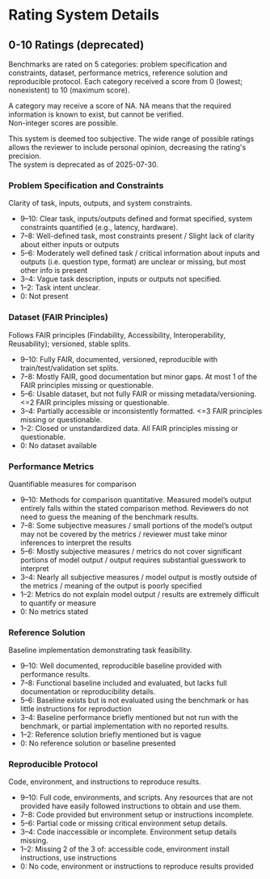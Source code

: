 # Rating System Details

## 0-10 Ratings (deprecated)
Benchmarks are rated on 5 categories: problem specification and constraints, dataset, performance metrics, reference solution and reproducible protocol. Each category received a score from 0 (lowest; nonexistent) to 10 (maximum score).

A category may receive a score of NA. NA means that the required information is known to exist, but cannot be verified.  
Non-integer scores are possible.

This system is deemed too subjective. The wide range of possible ratings allows the reviewer to include personal opinion, decreasing the rating's precision.  
The system is deprecated as of 2025-07-30.

### Problem Specification and Constraints
Clarity of task, inputs, outputs, and system constraints.
- 9–10: Clear task, inputs/outputs defined and format specified, system constraints quantified (e.g., latency, hardware).
- 7–8: Well-defined task, most constraints present / Slight lack of clarity about either inputs or outputs
- 5–6: Moderately well defined task / critical information about inputs and outputs (i.e. question type, format) are unclear or missing, but most other info is present
- 3–4: Vague task description, inputs or outputs not specified.
- 1–2: Task intent unclear.
- 0: Not present

### Dataset (FAIR Principles)
Follows FAIR principles (Findability, Accessibility, Interoperability, Reusability); versioned, stable splits.
- 9–10: Fully FAIR, documented, versioned, reproducible with train/test/validation set splits.
- 7–8: Mostly FAIR, good documentation but minor gaps. At most 1 of the FAIR principles missing or questionable.
- 5–6: Usable dataset, but not fully FAIR or missing metadata/versioning. <=2 FAIR principles missing or questionable.
- 3–4: Partially accessible or inconsistently formatted. <=3 FAIR principles missing or questionable.
- 1–2: Closed or unstandardized data. All FAIR principles missing or questionable.
- 0: No dataset available 

### Performance Metrics
Quantifiable measures for comparison
- 9–10: Methods for comparison quantitative. Measured model’s output entirely falls within the stated comparison method. Reviewers do not need to guess the meaning of the benchmark results.
- 7–8: Some subjective measures / small portions of the model’s output may not be covered by the metrics / reviewer must take minor inferences to interpret the results
- 5–6: Mostly subjective measures / metrics do not cover significant portions of model output / output requires substantial guesswork to interpret
- 3–4: Nearly all subjective measures / model output is mostly outside of the metrics / meaning of the output is poorly specified
- 1–2: Metrics do not explain model output / results are extremely difficult to quantify or measure
- 0: No metrics stated

### Reference Solution
Baseline implementation demonstrating task feasibility.
- 9–10: Well documented, reproducible baseline provided with performance results. 
- 7–8: Functional baseline included and evaluated, but lacks full documentation or reproducibility details.
- 5–6: Baseline exists but is not evaluated using the benchmark or has little instructions for reproduction
- 3–4: Baseline performance briefly mentioned but not run with the benchmark, or partial implementation with no reported results.
- 1–2: Reference solution briefly mentioned but is vague
- 0: No reference solution or baseline presented

### Reproducible Protocol
Code, environment, and instructions to reproduce results.
- 9–10: Full code, environments, and scripts. Any resources that are not provided have easily followed instructions to obtain and use them.
- 7–8: Code provided but environment setup or instructions incomplete.
- 5–6: Partial code or missing critical environment setup details.
- 3–4: Code inaccessible or incomplete. Environment setup details missing.
- 1–2: Missing 2 of the 3 of: accessible code, environment install instructions, use instructions
- 0: No code, environment or instructions to reproduce results provided